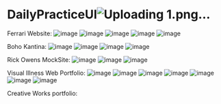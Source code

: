 # DailyPracticeUI![Uploading 1.png…]()


Ferrari Website:
![image](https://github.com/user-attachments/assets/86b7e6ea-73be-4910-ac69-3d3c52cd0c24)
![image](https://github.com/user-attachments/assets/3e54ca51-a247-4c03-953d-14664a86eabe)
![image](https://github.com/user-attachments/assets/4ab2db72-86d5-4c02-bdb4-d613c114d43c)
![image](https://github.com/user-attachments/assets/21b30168-3a78-484c-a4a6-f89aa1461115)
![image](https://github.com/user-attachments/assets/39a24120-e324-46bf-8c31-4dd174609ab3)


Boho Kantina:
![image](https://github.com/user-attachments/assets/82634f8d-79a6-4876-960e-14e760880009)
![image](https://github.com/user-attachments/assets/21d40736-7c80-4f2a-8e42-c511ca247a4e)
![image](https://github.com/user-attachments/assets/19953aa6-190e-408f-be2d-51983c4a430a)
![image](https://github.com/user-attachments/assets/0ffdf1b0-7a81-4e17-a6ca-dc07a728d1fb)

Rick Owens MockSite:
![image](https://github.com/user-attachments/assets/8f102988-d93b-4f0f-a646-b6d5360b98dc)
![image](https://github.com/user-attachments/assets/7ccfe947-127b-485e-bfd0-0858ab082bcb)
![image](https://github.com/user-attachments/assets/778dcdfd-b613-4d98-bb6d-b12ebd487f48)

Visual Illness Web Portfolio:
![image](https://github.com/user-attachments/assets/36be59e1-7a8b-4da0-968a-7b9955030381)
![image](https://github.com/user-attachments/assets/c0ad450d-2ab9-40b9-9643-80b57c87492c)
![image](https://github.com/user-attachments/assets/8eb7ba6c-5cb0-4b5e-bbfb-d386a4f462dd)
![image](https://github.com/user-attachments/assets/b04d7489-5246-4060-9a8d-ba5d32d8a0e7)
![image](https://github.com/user-attachments/assets/82ef63c4-8d51-46d6-ba67-712e725b4dca)
![image](https://github.com/user-attachments/assets/05acd467-5560-4566-9717-80b309386185)
![image](https://github.com/user-attachments/assets/84d55662-a51d-4818-8fed-265d699b2914)

Creative Works portfolio:




